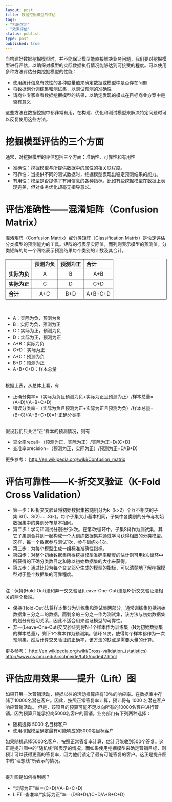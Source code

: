 ```yaml
--- 
layout: post
title: 数据挖掘模型的评估
tags: 
- "机器学习"
- "效果评估"
status: publish
type: post
published: true
---
```

当构建好数据挖掘模型时，并不能保证模型能直接解决业务问题，我们要对挖掘模型进行评估，以确保对模型的实际数据执行情况能够达到可接受的程度。可以使用多种方法评估分类挖掘模型的性能：
<ul>
	<li>使用统计信息有效性的各种度量值来确定数据或模型中是否存在问题</li>
	<li>将数据划分训练集和测试集，以测试预测的准确性</li>
	<li>请商业专家查看数据挖掘模型的结果，以确定发现的模式在目标商业方案中是否有意义</li>
</ul>
这些方法在数据挖掘中都非常有用，在构建、优化和测试模型来解决特定问题时可以反复使用这些方法。

# 挖掘模型评估的三个方面 #
通常，对挖掘模型的评估包括三个方面：准确性、可靠性和有用性
<ul>
	<li>准确性：挖掘模型与所提供数据中的属性的相关联程度。</li>
	<li>可靠性：当提供不同的测试数据时，挖掘模型表现出稳定预测结果的能力。</li>
	<li>有用性：模型是否提供了有用信息的各种指标。比如有些挖掘模型在数据上表现完美，但对业务优化却毫无指导意义。</li>
</ul>

# 评估准确性——混淆矩阵（Confusion Matrix） #
混淆矩阵（Confusion Matrix）或分类矩阵（Classification Matrix）是快速评估分类模型的预测能力的工具。矩阵的行表示实际值，而列则表示模型的预测值。分类矩阵的每一个网格表示预测结果每个类别的计数及其合计。
<table border = '1' cellspacing='0'>
	<tr> 
		<td> </td>
		<td><strong>预测为负</strong></td>
		<td><strong>预测为正</strong></td>
		<td><strong>合计</strong></td>
	</tr>
	<tr>
		<td><strong>实际为负</strong> </td>
		<td align="center">A</td>
		<td align="center">B</td>
		<td align="center">A+B</td>
	</tr>
	<tr>
		<td><strong>实际为正</strong> </td>
		<td align="center">C</td>
		<td align="center">D</td>
		<td align="center">C+D</td>
	</tr>
	<tr>
		<td><strong>合计</strong> </td>
		<td align="center">A+C</td>
		<td align="center">B+D</td>
		<td align="center">A+B+C+D</td>
	</tr>
</table>

</br>
<ul>
	<li>A：实际为负，预测为负</li>
	<li>B：实际为负，预测为正</li>
	<li>C：实际为正，预测为负</li>
	<li>D：实际为正，预测为正</li>
	<li>A+B：实际为负</li>
	<li>C+D：实际为正</li>
	<li>A+C：预测为负</li>
	<li>B+D：预测为正</li>
	<li>A+B+C+D：样本总量</li>
</ul>

</br>
根据上表，从总体上看，有
<ul>
	<li>正确分类率=（实际为负且预测为负+实际为正且预测为正）/样本总量=(A+D)/(A+B+C+D) </li>
	<li>错误分类率=（实际为负且预测为正+实际为正且预测为负）/样本总量=(B+C)/(A+B+C+D)=1-正确分类率 </li>
</ul>

</br>
假设我们只关注“正”样本的预测情况，则有
<ul>
	<li>查全率recall=（预测为正，实际为正）/实际为正=D/(C+D) </li>
	<li>查准率precision=（预测为正，实际为正）/预测为正=D/(B+D) </li>
</ul>

更多参考：
<a href="http://en.wikipedia.org/wiki/Confusion_matrix" target="_blank">http://en.wikipedia.org/wiki/Confusion_matrix</a>

# 评估可靠性——K-折交叉验证（K-Fold Cross Validation） #
<ul>
	<li>第一步：K-折交叉验证将初始数据集被随机分为k（k>2）个互不相交的子集:S(1)、S(2)……S(k)。每个子集大小基本相同，子集中各类别的分布与初始数据集中的类别分布基本相同。 </li>
	<li>第二步：学习和测试分别进行k次。在第i次循环中，子集S(i)作为测试集，其它子集则合并到一起构成一个大训练数据集并通过学习获得相应的分类模型。这样，每一个数据参与测试1次，参与训练k-1次。 </li>
	<li>第三步：为每个模型生成一组标准准确性指标。 </li>
	<li>第四步：对整个初始数据集所得挖掘模型准确率精度的估计则可用k次循环中所获得的正确分类数目之和除以初始数据集的大小来获得。 </li>
	<li>第五步：通过比较为每个交叉部分生成的模型的指标，可以清楚地了解挖掘模型对于整个数据集的可靠程度。 </li>
</ul>

</br>
注：保持(Hold-Out)法和弃一交叉验证(Leave-One-Out)法是K-折交叉验证法相关的两个极端。
<ul>
	<li>保持(Hold-Out)法将样本集分为训练集和测试集两部分，通常训练集包括初始数据集三分之二的数据，而剩余的三分之一作为测试集，该方法与初始数据集的划分有密切关系，因此不适合用来验证模型的可靠性。 </li>
	<li>弃一(Leave-One-Out)交叉验证则将N-1个样本作为训练集（N为初始数据集的样本总量），剩下1个样本作为预测集。循环Ｎ次，使得每个样本都作为一次预测集，然后计算交叉验证的正确率，该方法的缺点是需要大量的计算。 </li>
</ul>

更多参考：
<a href="http://en.wikipedia.org/wiki/Cross-validation_(statistics)" target="_blank">http://en.wikipedia.org/wiki/Cross-validation_(statistics)</a>
<a href="http://www.cs.cmu.edu/~schneide/tut5/node42.html" target="_blank">http://www.cs.cmu.edu/~schneide/tut5/node42.html</a>

# 评估应用效果——提升（Lift）图 #

如果开展一次营销活动，根据以往的活动推算应有10%的响应率。在数据库中存储了10000名潜在客户。因此，按照正常答复率计算，预计将有 1000 名潜在客户响应营销活动。
但是，该项目的预算可能不足以向所有的10000名客户进行营销。因为预算只能承担向5000名客户的营销。业务部门有下列两种选择：
<ul>
	<li>随机选择 5000 名目标客户</li>
	<li>使用挖掘模型确定最有可能响应的5000名目标客户</li>
</ul>


如果随机选择5000名客户，按照正常答复率计算，估计只能收到500个答复。这正是提升图中的“随机线“所表示的情况。而如果使用挖掘模型来确定营销目标，则预计可以获得更高的答复率，因为他们锁定了最有可能答复的客户。这正是提升图中的“理想线”所表示的情况。

</br>
提升图是如何得到呢？
<ul>
	<li>“实际为正”率＝(C+D)/(A+B+C+D) </li>
	<li>LIFT=查准率/“实际为正”率＝(D/B+D)/(C+D/A+B+C+D) </li>
</ul>
